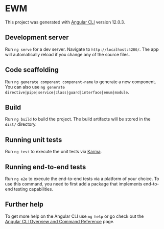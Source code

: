 # EWM

This project was generated with [Angular CLI](https://github.com/angular/angular-cli) version 12.0.3.

## Development server

Run `ng serve` for a dev server. Navigate to `http://localhost:4200/`. The app will automatically reload if you change any of the source files.

## Code scaffolding

Run `ng generate component component-name` to generate a new component. You can also use `ng generate directive|pipe|service|class|guard|interface|enum|module`.

## Build

Run `ng build` to build the project. The build artifacts will be stored in the `dist/` directory.

## Running unit tests

Run `ng test` to execute the unit tests via [Karma](https://karma-runner.github.io).

## Running end-to-end tests

Run `ng e2e` to execute the end-to-end tests via a platform of your choice. To use this command, you need to first add a package that implements end-to-end testing capabilities.

## Further help

To get more help on the Angular CLI use `ng help` or go check out the [Angular CLI Overview and Command Reference](https://angular.io/cli) page.

<!-- 
FileZilla Path 
/opt/tomcat/apache-tomcat-9.0.50/webapps/WBSManager

Collaudo
http://10.6.8.118:8080/WBSManager/wbs-manager

Produzione
http://ewm.exprivia.com:8080

SVN EXPRIVIA 
https://10.0.1.212/svn/WBS_Manager/13%20-%20Sorgenti/trunk/WBSManager-Angular/
npm install anychart

Per inserire excel 
https://technicaaadda.blogspot.com/2020/05/code-for-excel-integration.html -->

